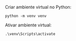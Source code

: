 Criar ambiente virtual no Python:
```
python -m venv venv
```

Ativar ambiente virtual:
```
.\venv\Scripts\activate
```